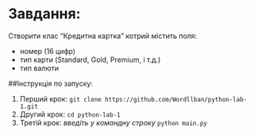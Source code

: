 # Завдання:

Створити клас “Кредитна картка” котрий містить поля:
- номер (16 цифр)
- тип карти (Standard, Gold, Premium, і т.д.)
- тип валюти


##Інструкція по запуску:

1. Перший крок: `git clone https://github.com/Wordllban/python-lab-1.git`
1. Другий крок: `cd python-lab-1`
1. Третій крок: _введіть у командну строку_ `python main.py`
